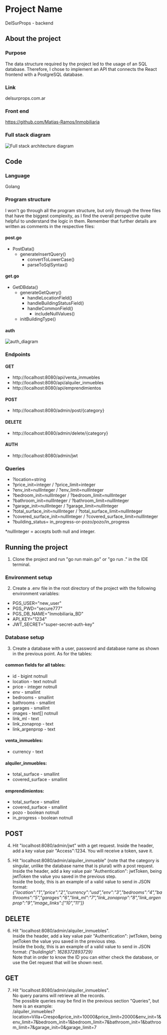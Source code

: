 # Project Name
DelSurProps - backend

## About the project

### Purpose
The data structure required by the project led to the usage of an SQL database. Therefore, I chose to implement an API that connects the React frontend with a PostgreSQL database.

### Link
delsurprops.com.ar

### Front end
https://github.com/Matias-Ramos/Inmobiliaria

### Full stack diagram
![Full stack architecture diagram](architecture.png)


## Code

### Language
Golang

### Program structure
I won't go through all the program structure, but only through the three files that have the biggest complexity, as I find the overall perspective quite helpful to understand the logic in them. Remember that further details are written as comments in the respective files:
#### post.go
- PostData()
  - generateInsertQuery()
    - convertToLowerCase()
    - parseToSqlSyntax()

#### get.go
- GetDBdata()
  - generateGetQuery()
    - handleLocationField()
    - handleBuildingStatusField()
    - handleCommonField()
      - includeNullValues()
  - initBuildingType()

#### auth

![auth_diagram](auth_diagram.png)



### Endpoints
#### GET
- http://localhost:8080/api/venta_inmuebles
- http://localhost:8080/api/alquiler_inmuebles
- http://localhost:8080/api/emprendimientos

#### POST
- http://localhost:8080/admin/post/{category}

#### DELETE
- http://localhost:8080/admin/delete/{category}

#### AUTH
- http://localhost:8080/admin/jwt

### Queries
- ?location=string
- ?price_init=integer / ?price_limit=integer
- ?env_init=nullInteger / ?env_limit=nullInteger
- ?bedroom_init=nullInteger / ?bedroom_limit=nullInteger
- ?bathroom_init=nullInteger / ?bathroom_limit=nullInteger
- ?garage_init=nullInteger / ?garage_limit=nullInteger
- ?total_surface_init=nullInteger / ?total_surface_limit=nullInteger
- ?covered_surface_init=nullInteger / ?covered_surface_limit=nullInteger
- ?building_status= in_progress-or-pozo/pozo/in_progress

*nullInteger = accepts both null and integer.

## Running the project

1. Clone the project and run "go run main.go" or "go run ." in the IDE terminal.

### Environment setup
2. Create a .env file in the root directory of the project with the following environment variables:
- PGS_USER="new_user"
- PGS_PWD="secure777"
- PGS_DB_NAME="Inmobiliaria_BD"
- API_KEY="1234"
- JWT_SECRET="super-secret-auth-key"

### Database setup

3. Create a database with a user, password and database name as shown in the previous point. As for the tables:

#### common fields for all tables:
- id - bigint notnull
- location - text notnull
- price - integer notnull
- env - smallint
- bedrooms - smallint
- bathrooms - smallint
- garages - smallint
- images - text[] notnull
- link_ml - text
- link_zonaprop - text
- link_argenprop - text

#### venta_inmuebles:
- currency - text

#### alquiler_inmuebles: 
- total_surface - smallint
- covered_surface - smallint

#### emprendimientos: 
- total_surface - smallint
- covered_surface - smallint
- pozo - boolean notnull
- in_progress - boolean notnull


## POST

4. Hit "localhost:8080/admin/jwt" with a get request. Inside the header, add a key value pair "Access":1234. You will receive a token, save it. 

5. Hit "localhost:8080/admin/alquiler_inmueble" (note that the category is singular, unlike the database name that is plural) with a post request. <br>
Inside the header, add a key value pair "Authentication": jwtToken, being jwtToken the value you saved in the previous step.<br>
Inside the body, this is an example of a valid value to send in JSON format: 
*{"location":"1","price":"2","currency":"usd","env":"3","bedrooms":"4","bathrooms":"5","garages":"6","link_ml":"7","link_zonaprop":"8","link_argenprop":"9","image_links":["10","11"]}*

## DELETE

6. Hit "localhost:8080/admin/alquiler_inmuebles". <br>
Inside the header, add a key value pair "Authentication": jwtToken, being jwtToken the value you saved in the previous step. <br>
Inside the body, this is an example of a valid value to send in JSON format: 
*{"buildingId": 1628372893729}* <br>
Note that in order to know the ID you can either check the database, or use the Get request that will be shown next.

## GET

7. Hit "localhost:8080/admin/alquiler_inmuebles". <br>
No query params will retrieve all the records.  <br>
The possible queries may be find in the previous section "Queries", but here is an example: <br>
/alquiler_inmuebles?location=Villa+Crespo&price_init=10000&price_limit=20000&env_init=1&env_limit=7&bedroom_init=1&bedroom_limit=7&bathroom_init=1&bathroom_limit=7&garage_init=0&garage_limit=7

